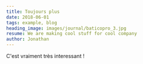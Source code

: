 ```yaml
---
title: Toujours plus
date: 2018-06-01
tags: example, blog
heading_image: images/journal/baticopro_3.jpg
resume: We are making cool stuff for cool company
author: Jonathan
---
```


C'est vraiment très interessant !
